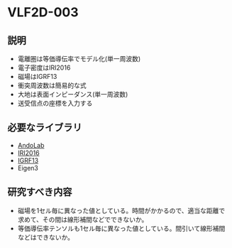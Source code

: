 # VLF2D-003

## 説明
* 電離圏は等価導伝率でモデル化(単一周波数)
* 電子密度はIRI2016
* 磁場はIGRF13
* 衝突周波数は簡易的な式
* 大地は表面インピーダンス(単一周波数)
* 送受信点の座標を入力する

## 必要なライブラリ
* [AndoLab](https://github.com/yoshiaki-ando/AndoLab_Library)
* [IRI2016](https://github.com/yoshiaki-ando/IRI2016_Cpp_Wrapper)
* [IGRF13](https://github.com/yoshiaki-ando/IGRF13_cpp)
* Eigen3

## 研究すべき内容
* 磁場を1セル毎に異なった値としている。時間がかかるので、適当な距離で求めて、その間は線形補間などでできないか。
* 等価導伝率テンソルも1セル毎に異なった値としている。間引いて線形補間などはできないか。
